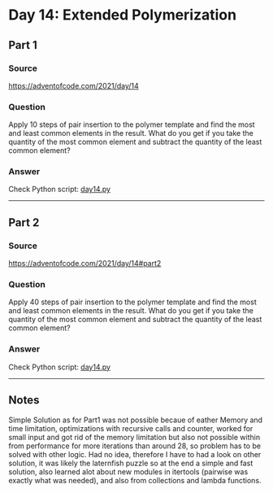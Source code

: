 # Day 14: Extended Polymerization

## Part 1

### Source

https://adventofcode.com/2021/day/14

### Question

Apply 10 steps of pair insertion to the polymer template and find the most and least common elements in the result. What do you get if you take the quantity of the most common element and subtract the quantity of the least common element?



### Answer

Check Python script: [day14.py](./day14.py)

---

## Part 2

### Source

https://adventofcode.com/2021/day/14#part2

### Question

Apply 40 steps of pair insertion to the polymer template and find the most and least common elements in the result. What do you get if you take the quantity of the most common element and subtract the quantity of the least common element?

### Answer

Check Python script: [day14.py](./day14.py)

---

## Notes

Simple Solution as for Part1 was not possible becaue of eather Memory and time limitation, optimizations with
recursive calls and counter, worked for small input and got rid of the memory limitation but also not possible
within from performance for more iterations than around 28, so problem has to be solved with other logic.
Had no idea, therefore I have to had a look on other solution, it was likely the laternfish puzzle so at the
end a simple and fast solution, also learned alot about new modules in itertools (pairwise was exactly what was needed),
and also from collections and lambda functions.
